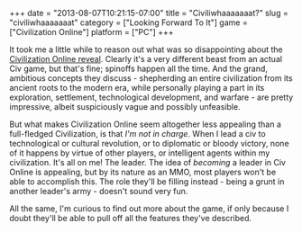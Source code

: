 +++
date = "2013-08-07T10:21:15-07:00"
title = "Civiliwhaaaaaaat?"
slug = "civiliwhaaaaaaat"
category = ["Looking Forward To It"]
game = ["Civilization Online"]
platform = ["PC"]
+++

It took me a little while to reason out what was so disappointing about the <a href="http://www.mmorpg.com/showFeature.cfm/loadFeature/7656/Civilization-Online-Its-Real-and-Its-Happening.html">Civilization Online reveal</a>.  Clearly it's a very different beast from an actual Civ game, but that's fine; spinoffs happen all the time.  And the grand, ambitious concepts they discuss - shepherding an entire civilization from its ancient roots to the modern era, while personally playing a part in its exploration, settlement, technological development, and warfare - are pretty impressive, albeit suspiciously vague and possibly unfeasible.

But what makes Civilization Online seem altogether less appealing than a full-fledged Civilization, is that <i>I'm not in charge</i>.  When I lead a civ to technological or cultural revolution, or to diplomatic or bloody victory, none of it happens by virtue of other players, or intelligent agents within my civilization.  It's all on me!  The leader.  The idea of <i>becoming</i> a leader in Civ Online is appealing, but by its nature as an MMO, most players won't be able to accomplish this.  The role they'll be filling instead - being a grunt in another leader's army - doesn't sound very fun.

All the same, I'm curious to find out more about the game, if only because I doubt they'll be able to pull off all the features they've described.